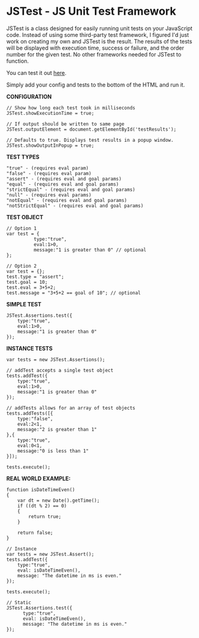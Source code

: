 JSTest - JS Unit Test Framework
===============================

JSTest is a class designed for easily running unit tests on your JavaScript code. Instead of using some third-party test framework, I figured I'd just work on creating my own and JSTest is the result. The results of the tests will be displayed with execution time, success or failure, and the order number for the given test. No other frameworks needed for JSTest to function.

You can test it out <a href="http://htmlpreview.github.com/?https://github.com/jakesankey/JSTest/blob/master/example/index.html" target="_blank">here</a>.

Simply add your config and tests to the bottom of the HTML and run it.

<b>CONFIGURATION</b>

	// Show how long each test took in milliseconds
	JSTest.showExecutionTime = true; 
	
	// If output should be written to same page
	JSTest.outputElement = document.getElementById('testResults'); 
	
	// Defaults to true. Displays test results in a popup window.
	JSTest.showOutputInPopup = true;

<b>TEST TYPES</b>

    "true" - (requires eval param) 
    "false" - (requires eval param)
    "assert" - (requires eval and goal params)
    "equal" - (requires eval and goal params)
    "strictEqual" - (requires eval and goal params)
    "null" - (requires eval params)
    "notEqual" - (requires eval and goal params)
    "notStrictEqual" - (requires eval and goal params)

<b>TEST OBJECT</b>

    // Option 1
    var test = {
              type:"true", 
              eval:1>0, 
              message:"1 is greater than 0" // optional
    };
	
    // Option 2
    var test = {};
    test.type = "assert";
    test.goal = 10;
    test.eval = 3+5+2;
    test.message = "3+5+2 == goal of 10"; // optional
  

<b>SIMPLE TEST</b>

    JSTest.Assertions.test({
    	type:"true", 
    	eval:1>0, 
    	message:"1 is greater than 0"
    });

<b>INSTANCE TESTS</b>

    var tests = new JSTest.Assertions();
    
    // addTest accepts a single test object
    tests.addTest({
    	type:"true", 
    	eval:1>0, 
    	message:"1 is greater than 0"
    });
    
    // addTests allows for an array of test objects
    tests.addTests([{
        type:"false", 
        eval:2<1, 
        message:"2 is greater than 1"
    },{
        type:"true", 
        eval:0<1, 
        message:"0 is less than 1"
    }]);
	
    tests.execute();

<b>REAL WORLD EXAMPLE:</b>

    function isDateTimeEven()
    {
    	var dt = new Date().getTime();
    	if ((dt % 2) == 0)
    	{
    		return true;
    	}
    	
    	return false;
    }
	
    // Instance
    var tests = new JSTest.Assert();
    tests.addTest({
    	type:"true", 
    	eval: isDateTimeEven(), 
    	message: "The datetime in ms is even."
    });
	
    tests.execute();
    
    // Static
    JSTest.Assertions.test({
          type:"true", 
          eval: isDateTimeEven(), 
          message: "The datetime in ms is even."
    });

